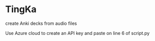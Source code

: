 # TingKa
create Anki decks from audio files

Use Azure cloud to create an API key and paste on line 6 of script.py
